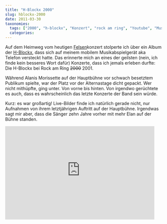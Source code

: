 ```yaml
---
title: "H-Blockx 2000"
slug: hblockx-2000
date: 2011-03-30
taxonomies:
  tags: ["2000", "h-blockx", "Konzert", "rock am ring", "Youtube", "Musik"]
  categories: 
---
```


<p>Auf dem Heimweg vom heutigen <a href="http://www.diefelsen.de" title="Offizielle Webseite der Felsen">Felsen</a>konzert stolperte ich über ein Album der <a href="http://www.hblx.de" title="official home of the h-blockx">H-Blockx</a>, dass sich auf meinem mobilem Musikabspielgerät aka Telefon versteckt hatte. Das erinnerte mich an eines der geilsten (nein, ich finde kein besseres Wort dafür) Konzerte, dass ich jemals erleben durfte: Die H-Blockx bei Rock am Ring <del datetime="2011-03-30T21:43:09+00:00">2000</del> 2001.

Während Alanis Morissette auf der Hauptbühne vor schwach besetztem Publikum spielte, war der Platz vor der Alternastage dicht gepackt. Wer nicht mithüpfte, ging unter. Von vorne bis hinten. Von irgendwo gerüchtete es auch, dass es wahrscheinlich das letzte Konzerte der Band sein würde.

Kurz: es war großartig! Live-Bilder finde ich natürlich gerade nicht, nur Aufnahmen von ihrem letztjährigen Auftritt auf der Hauptbühne. Irgendwas sagt mir aber, dass die Sänger zehn Jahre vorher mit mehr Elan auf der Bühne standen.

<iframe title="YouTube video player" width="480" height="300" src="http://www.youtube-nocookie.com/embed/ZIV_7lRXJsk" frameborder="0" allowfullscreen></iframe></p></body></html>
